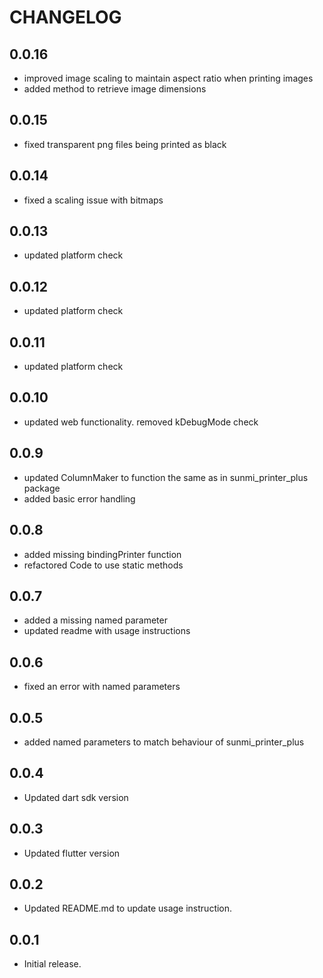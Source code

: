 # CHANGELOG

## 0.0.16

* improved image scaling to maintain aspect ratio when printing images
* added method to retrieve image dimensions

## 0.0.15

* fixed transparent png files being printed as black

## 0.0.14

* fixed a scaling issue with bitmaps

## 0.0.13

* updated platform check

## 0.0.12

* updated platform check

## 0.0.11

* updated platform check

## 0.0.10

* updated web functionality. removed kDebugMode check

## 0.0.9

* updated ColumnMaker to function the same as in sunmi_printer_plus package
* added basic error handling

## 0.0.8

* added missing bindingPrinter function
* refactored Code to use static methods

## 0.0.7

* added a missing named parameter
* updated readme with usage instructions

## 0.0.6

* fixed an error with named parameters

## 0.0.5

* added named parameters to match behaviour of sunmi_printer_plus

## 0.0.4

* Updated dart sdk version

## 0.0.3

* Updated flutter version

## 0.0.2

* Updated README.md to update usage instruction.

## 0.0.1

* Initial release.